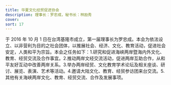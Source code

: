 ```yaml
---
title: 华夏文化经贸促进协会
description: 理事长：罗忠成，秘书长：林励秀
cover:
sort: 17
---
```


于 2016 年 10 月 1 日在台湾基隆市成立，第一届理事长为罗忠成。本会为依法设立、以非营利为目的之社会团体，以推展社会、经济、文化、教育活动，促进社会安定，人类和平为宗旨。本会之任务如下：1.研究和促进海峡两岸暨海内外文化、教育、经贸交流及合作事宜。2.推动两岸文经交流活动，促进两岸互助合作，从和平友好互动中改善两岸关系。3.举办两岸经贸、文化教育学术论坛及相关座谈、研讨、展览、表演、艺术等活动。4.邀请大陆文化、教育、经贸参访团来台交流。5.其他有关海峡两岸文化、教育、经贸交流、合作及发展事项。

